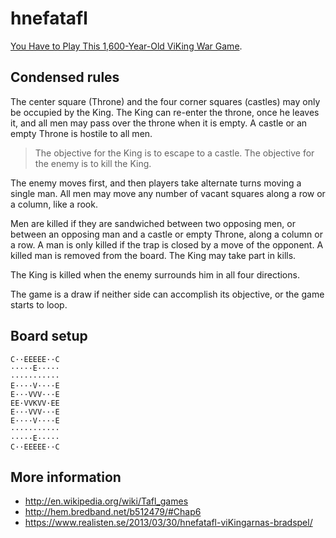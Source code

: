 
hnefatafl
=========

[You Have to Play This 1,600-Year-Old ViKing War Game](https://medium.com/war-is-boring/cef088ae4e2d).



Condensed rules
-----------------

The center square (Throne) and the four corner squares (castles) may only be occupied by the King. 
The King can re-enter the throne, once he leaves it, and all men may pass over the throne when it is empty. 
A castle or an empty Throne is hostile to all men. 

> The objective for the King is to escape to a castle. 
> The objective for the enemy is to kill the King. 

The enemy moves first, and then players take alternate turns moving a single man. 
All men may move any number of vacant squares along a row or a column, like a rook. 

Men are killed if they are sandwiched between two opposing men, or between an opposing man and a castle or empty Throne, along a column or a row. 
A man is only killed if the trap is closed by a move of the opponent. 
A killed man is removed from the board. 
The King may take part in kills. 

The King is killed when the enemy surrounds him in all four directions. 

The game is a draw if neither side can accomplish its objective, or the game starts to loop. 



Board setup
-----------------

    C··EEEEE··C
    ·····E·····
    ···········
    E····V····E
    E···VVV···E
    EE·VVKVV·EE
    E···VVV···E
    E····V····E
    ···········
    ·····E·····
    C··EEEEE··C



More information
-----------------

+ <http://en.wikipedia.org/wiki/Tafl_games>
+ <http://hem.bredband.net/b512479/#Chap6>
+ <https://www.realisten.se/2013/03/30/hnefatafl-viKingarnas-bradspel/>
